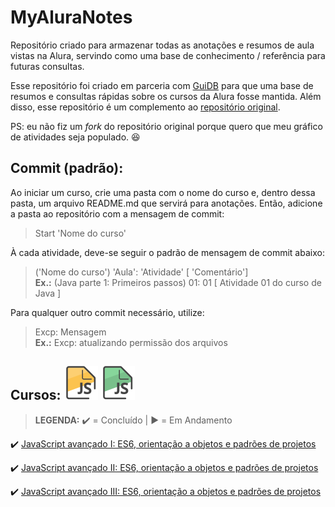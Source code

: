# MyAluraNotes

Repositório criado para armazenar todas as anotações e resumos de aula vistas na Alura, servindo como uma base de conhecimento / referência para futuras consultas.

Esse repositório foi criado em parceria com [GuiDB](https://github.com/GuiDB) para que uma base de resumos e consultas rápidas sobre os cursos da Alura fosse mantida. Além disso, esse repositório é um complemento ao [repositório original](https://github.com/GuiDB/MyAluraProgress).

PS: eu não fiz um *fork* do repositório original porque quero que meu gráfico de atividades seja populado. :laughing:


## Commit (padrão):

Ao iniciar um curso, crie uma pasta com o nome do curso e, dentro dessa pasta, um arquivo README.md que servirá para anotações.
Então, adicione a pasta ao repositório com a mensagem de commit:  
> Start 'Nome do curso'

À cada atividade, deve-se seguir o padrão de mensagem de commit abaixo:  
> ('Nome do curso') 'Aula': 'Atividade' [ 'Comentário']  
> **Ex.:** (Java parte 1: Primeiros passos) 01: 01 [ Atividade 01 do curso de Java ]    

Para qualquer outro commit necessário, utilize:
> Excp: Mensagem  
> **Ex.:** Excp: atualizando permissão dos arquivos


## Cursos: ![JS I](Imagens/javascript-es6-orientacao-a-objetos-parte-1.svg) ![JS II](Imagens/javascript-es6-orientacao-a-objetos-parte-2.svg)

> **LEGENDA:** :heavy_check_mark: = Concluído | :arrow_forward: = Em Andamento

 :heavy_check_mark: [JavaScript avançado I: ES6, orientação a objetos e padrões de projetos](https://cursos.alura.com.br/course/javascript-es6-orientacao-a-objetos-parte-1)   


 :heavy_check_mark: [JavaScript avançado II: ES6, orientação a objetos e padrões de projetos](https://cursos.alura.com.br/course/javascript-es6-orientacao-a-objetos-parte-2)


 :heavy_check_mark: [JavaScript avançado III: ES6, orientação a objetos e padrões de projetos](https://cursos.alura.com.br/course/javascript-es6-orientacao-a-objetos-parte-3)

